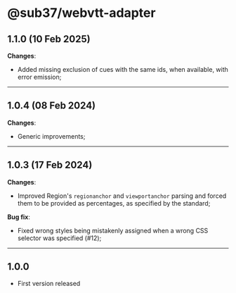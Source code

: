 # @sub37/webvtt-adapter

## **1.1.0** (10 Feb 2025)

**Changes**:

- Added missing exclusion of cues with the same ids, when available, with error emission;

---

## **1.0.4** (08 Feb 2024)

**Changes**:

- Generic improvements;

---

## **1.0.3** (17 Feb 2024)

**Changes**:

- Improved Region's `regionanchor` and `viewportanchor` parsing and forced them to be provided as percentages, as specified by the standard;

**Bug fix**:

- Fixed wrong styles being mistakenly assigned when a wrong CSS selector was specified (#12);

---

## **1.0.0**

- First version released
